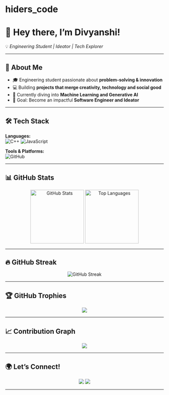 # hiders_code
# 🌟 Hey there, I’m Divyanshi!  

💡 *Engineering Student | Ideator | Tech Explorer*  

---

## 🚀 About Me  
- 🎓 Engineering student passionate about **problem-solving & innovation**  
- 💻 Building **projects that merge creativity, technology and social good**  
- 🌱 Currently diving into **Machine Learning and Generative AI**  
- 🎯 Goal: Become an impactful **Software Engineer and Ideator**  

---

## 🛠️ Tech Stack  

**Languages:**  
![C++](https://img.shields.io/badge/C++-00599C?style=flat&logo=c%2b%2b&logoColor=white) 
![JavaScript](https://img.shields.io/badge/JavaScript-F7DF1E?style=flat&logo=javascript&logoColor=black) 


 **Tools & Platforms:**  
![GitHub](https://img.shields.io/badge/GitHub-100000?style=flat&logo=github&logoColor=white) 

 

---

## 📊 GitHub Stats  

<p align="center">
  <img src="https://github-readme-stats.vercel.app/api?username=YOUR_USERNAME&show_icons=true&theme=tokyonight" alt="GitHub Stats" height="170" />
  <img src="https://github-readme-stats.vercel.app/api/top-langs/?username=YOUR_USERNAME&layout=compact&theme=tokyonight" alt="Top Languages" height="170" />
</p>

---

## 🔥 GitHub Streak  

<p align="center">
  <img src="https://github-readme-streak-stats.herokuapp.com/?user=YOUR_USERNAME&theme=tokyonight" alt="GitHub Streak" />
</p>

---

## 🏆 GitHub Trophies  

<p align="center">
  <img src="https://github-profile-trophy.vercel.app/?username=YOUR_USERNAME&theme=onedark&no-frame=true&no-bg=true&margin-w=15" />
</p>

---

## 📈 Contribution Graph  

<p align="center">
  <img src="https://github-readme-activity-graph.vercel.app/graph?username=YOUR_USERNAME&theme=tokyo-night" />
</p>

---

## 🌍 Let’s Connect!  

<p align="center">
  <a href="https://www.linkedin.com/in/paldivyanshi/"><img src="https://img.shields.io/badge/-LinkedIn-%230077B5?style=for-the-badge&logo=linkedin&logoColor=white"/></a>
  <a href="kratidivya2004@gmail.com"><img src="https://img.shields.io/badge/-Gmail-D14836?style=for-the-badge&logo=gmail&logoColor=white"/></a>
  
</p>  

---

 
